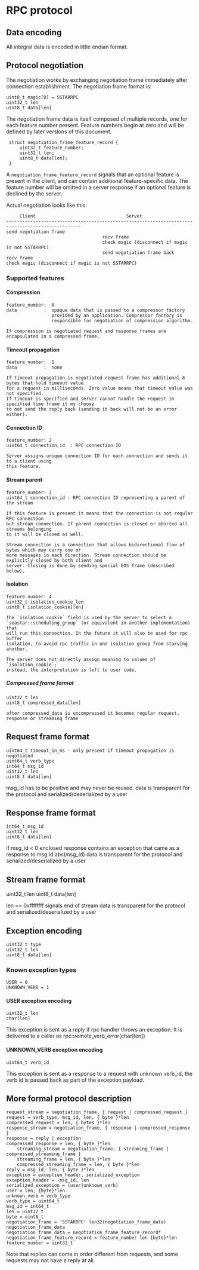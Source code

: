 # RPC protocol

## Data encoding

All integral data is encoded in little endian format.

## Protocol negotiation

The negotiation works by exchanging negotiation frame immediately after connection establishment. The negotiation frame format is:
    
    uint8_t magic[8] = SSTARRPC
    uint32_t len
    uint8_t data[len]

The negotiation frame data is itself composed of multiple records, one for each feature number present.  Feature numbers begin at zero and will be defined by later versions of this document.


     struct negotiation_frame_feature_record {
         uint32_t feature_number;
         uint32_t len;
         uint8_t data[len];
     }

A `negotiation_frame_feature_record` signals that an optional feature is present in the client, and can contain additional feature-specific data.  The feature number will be omitted in a server response if an optional feature is declined by the server.
    
Actual negotiation looks like this:
    
         Client                                  Server
    --------------------------------------------------------------------------------------------------
    send negotiation frame
                                        recv frame
                                        check magic (disconnect if magic is not SSTARRPC)
                                        send negotiation frame back
    recv frame
    check magic (disconnect if magic is not SSTARRPC)

### Supported features

#### Compression
    feature_number:  0
    data          :  opaque data that is passed to a compressor factory
                     provided by an application. Compressor factory is
                     responsible for negotiation of compression algorithm.

    If compression is negotiated request and response frames are encapsulated in a compressed frame.

#### Timeout propagation
    feature_number:  1
    data          :  none

    If timeout propagation is negotiated request frame has additional 8 bytes that hold timeout value
    for a request in milliseconds. Zero value means that timeout value was not specified.
    If timeout is specified and server cannot handle the request in specified time frame it my choose
    to not send the reply back (sending it back will not be an error either).

#### Connection ID
    feature_number: 2
    uint64_t connection_id  : RPC connection ID 

    Server assigns unique connection ID for each connection and sends it to a client using
    this feature.

#### Stream parent
    feature_number: 3
    uint64_t connection_id : RPC connection ID representing a parent of the stream

    If this feature is present it means that the connection is not regular RPC connection
    but stream connection. If parent connection is closed or aborted all streams belonging 
    to it will be closed as well.
   
    Stream connection is a connection that allows bidirectional flow of bytes which may carry one or
    more messages in each direction. Stream connection should be explicitly closed by both client and
    server. Closing is done by sending special EOS frame (described below).
    

#### Isolation
    feature number: 4
    uint32_t isolation_cookie_len
    uint8_t isolation_cookie[len]

    The `isolation_cookie` field is used by the server to select a
    `seastar::scheduling_group` (or equivalent in another implementation) that
    will run this connection. In the future it will also be used for rpc buffer
    isolation, to avoid rpc traffic in one isolation group from starving another.

    The server does not directly assign meaning to values of `isolation_cookie`;
    instead, the interpretation is left to user code.

##### Compressed frame format
    uint32_t len
    uint8_t compressed_data[len]

    after compressed_data is uncompressed it becomes regular request, response or streaming frame 

## Request frame format
    uint64_t timeout_in_ms - only present if timeout propagation is negotiated
    uint64_t verb_type
    int64_t msg_id
    uint32_t len
    uint8_t data[len]

msg_id has to be positive and may never be reused.
data is transparent for the protocol and serialized/deserialized by a user 

## Response frame format
    int64_t msg_id
    uint32_t len
    uint8_t data[len]
    
if msg_id < 0 enclosed response contains an exception that came as a response to msg id abs(msg_id)
data is transparent for the protocol and serialized/deserialized by a user 

## Stream frame format
   uint32_t len
   uint8_t data[len]

len == 0xffffffff signals end of stream
data is transparent for the protocol and serialized/deserialized by a user 

## Exception encoding
    uint32_t type
    uint32_t len
    uint8_t data[len]

### Known exception types
    USER = 0
    UNKNOWN_VERB = 1
    
#### USER exception encoding

    uint32_t len
    char[len]

This exception is sent as a reply if rpc handler throws an exception.
It is delivered to a caller as rpc::remote_verb_error(char[len])

#### UNKNOWN_VERB exception encoding

    uint64_t verb_id
    
This exception is sent as a response to a request with unknown verb_id, the verb id is passed back as part of the exception payload.

## More formal protocol description

	request_stream = negotiation_frame, { request | compressed_request }
	request = verb_type, msg_id, len, { byte }*len
	compressed_request = len, { bytes }*len
	response_stream = negotiation_frame, { response | compressed_response }
	response = reply | exception
	compressed_response = len, { byte }*len
        streaming_stream = negotiation_frame, { streaming_frame | compressed_streaming_frame }
        streaming_frame = len, { byte }*len
        compressed_streaming_frame = len, { byte }*len
	reply = msg_id, len, { byte }*len
	exception = exception_header, serialized_exception
	exception_header = -msg_id, len
	serialized_exception = (user|unknown_verb)
	user = len, {byte}*len
	unknown_verb = verb_type
	verb_type = uint64_t
	msg_id = int64_t
	len = uint32_t
	byte = uint8_t
	negotiation_frame = 'SSTARRPC' len32(negotiation_frame_data) negotiation_frame_data
	negotiation_frame_data = negotiation_frame_feature_record*
	negotiation_frame_feature_record = feature_number len {byte}*len
	feature_number = uint32_t 

Note that replies can come in order different from requests, and some requests may not have a reply at all.

